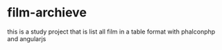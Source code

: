film-archieve
=============

this is a study project that is list all film in a table format with phalconphp and angularjs
